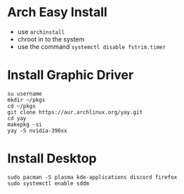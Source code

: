 # Arch Easy Install


- use `archinstall`
- chroot in to the system
- use the command `systemctl disable fstrim.timer`


# Install Graphic Driver
```
su username
mkdir ~/pkgs
cd ~/pkgs
git clone https://aur.archlinux.org/yay.git
cd yay
makepkg -si
yay -S nvidia-390xx
```

# Install Desktop
```
sudo pacman -S plasma kde-applications discord firefox
sudo systemctl enable sddm
```
